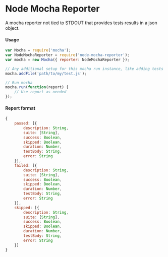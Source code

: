 Node Mocha Reporter
===================
A mocha reporter not tied to STDOUT that provides tests results in a 
json object. 

#### Usage
```javascript
var Mocha = require('mocha');
var NodeMochaReporter = require('node-mocha-reporter');
var mocha = new Mocha({ reporter: NodeMochaReporter });

// Any additional setup for this mocha run instance, like adding tests
mocha.addFile('path/to/my/test.js');

// Run mocha
mocha.run(function(report) {
    // Use report as needed
});
```

#### Report format
```javascript
{
    passed: [{
        description: String,
        suite: [String],
        success: Boolean,
        skipped: Boolean,
        duration: Number,
        testBody: String,
        error: String
    }],
    failed: [{
        description: String,
        suite: [String],
        success: Boolean,
        skipped: Boolean,
        duration: Number,
        testBody: String,
        error: String
    }],
    skipped: [{
        description: String,
        suite: [String],
        success: Boolean,
        skipped: Boolean,
        duration: Number,
        testBody: String,
        error: String
    }]
}
```